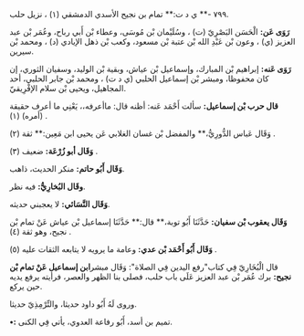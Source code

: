 ٧٩٩ -** ي د ت:** تمام بن نجيح الأسدي الدمشقي (١) ، نزيل حلب.

**رَوَى عَن:** الْحَسَن البَصْرِيّ (ت) ، وسُلَيْمان بْن مُوسَى، وعطاء بْن أَبي رباح، وعُمَر بْن عبد العزيز (ي) ، وعون بْن عَبْدِ الله بْن عتبة بْن مسعود، وكعب بْن ذهل الإيادي (د) ، ومحمد بْن سيرين.

**رَوَى عَنه:** إبراهيم بْن المبارك، وإسماعيل بْن عياش، وبقية بْن الوليد، وسفيان الثوري، إن كان محفوظا، ومبشر بْن إسماعيل الحلبي (ي د ت) ، ومحمد بْن جابر الحلبي، أحد المجاهيل، ويحيى بْن سلام الإفْرِيقيّ.

**قال حرب بْن إسماعيل:** سألت أَحْمَد عَنه: أظنه قال: ماأعرفه،، يَعْنِي ما أعرف حقيقة (أمره) (١) .

وَقَال عَباس الدُّورِيُّ،** والمفضل بْن غسان الغلابي عَن يحيى ابن مَعِين:** ثقة (٢) .

**وَقَال أبو زُرْعَة:** ضعيف (٣) .

**وَقَال أَبُو حاتم:** منكر الحديث، ذاهب.

**وقَال البُخارِيُّ:** فيه نظر.

**وَقَال النَّسَائي:** لا يعجبني حديثه.

**وَقَال يعقوب بْن سفيان:** حَدَّثَنَا أَبُو توبة،** قال:** حَدَّثَنَا إسماعيل بْن عياش عَنْ تمام بْن نجيح، وهو ثقة (٤) .

**وَقَال أَبُو أَحْمَد بْن عدي:** وعامة ما يرويه لا يتابعه الثقات عليه (٥) .

قال الْبُخَارِيّ فِي كتاب"رفع اليدين فِي الصلاة": وَقَال مبشر**ابن إسماعيل عَنْ تمام بْن نجيح:** برك عُمَر بْن عبد العزيز عَلَى باب حلب، فصلى بنا الظهر والعصر، فرأيته يرفع يديه حين يركع.

وروى لَهُ أَبُو داود حديثا، والتِّرْمِذِيّ حديثا.

**•:** تميم بن أسد، أَبُو رفاعة العدوي، يأتي فِي الكنى.